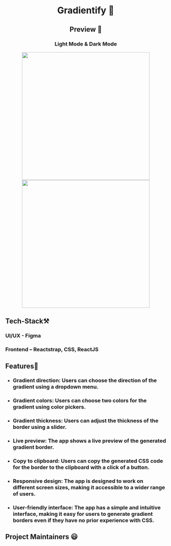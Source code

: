 <div align="center"> <h1> Gradientify 🎨 </h1></div>

<div align="center"> <h2> Preview 👀  </h2></div>
<div align="center"> 
  <h3> Light Mode & Dark Mode </h3>
</div>
<p align="center">
 <img src="https://user-images.githubusercontent.com/91309280/231256521-3aae6a91-d83b-4baa-998e-5b45c5746063.png" width:"100%" height="400px">
 <img src="https://user-images.githubusercontent.com/91309280/231256560-0f6839b1-be43-46b4-a0ed-797c57ab12e8.png" width:"100%" height="400px"> 
</p>

<h2> Tech-Stack⚒ </h2>

<h3> UI/UX - Figma </h3>

<h3> Frontend – Reactstrap, CSS, ReactJS </h3>



<h2> Features🚀</h2>

- <h3> Gradient direction: Users can choose the direction of the gradient using a dropdown menu.</h3>
- <h3>Gradient colors: Users can choose two colors for the gradient using color pickers.</h3>
- <h3>Gradient thickness: Users can adjust the thickness of the border using a slider.</h3>
- <h3>Live preview: The app shows a live preview of the generated gradient border.</h3>
- <h3>Copy to clipboard: Users can copy the generated CSS code for the border to the clipboard with a click of a button.</h3>
- <h3>Responsive design: The app is designed to work on different screen sizes, making it accessible to a wider range of users.</h3>
- <h3>User-friendly interface: The app has a simple and intuitive interface, making it easy for users to generate gradient borders even if they have no prior experience with CSS.</h3>

<h2> Project Maintainers 😃 </h2>

